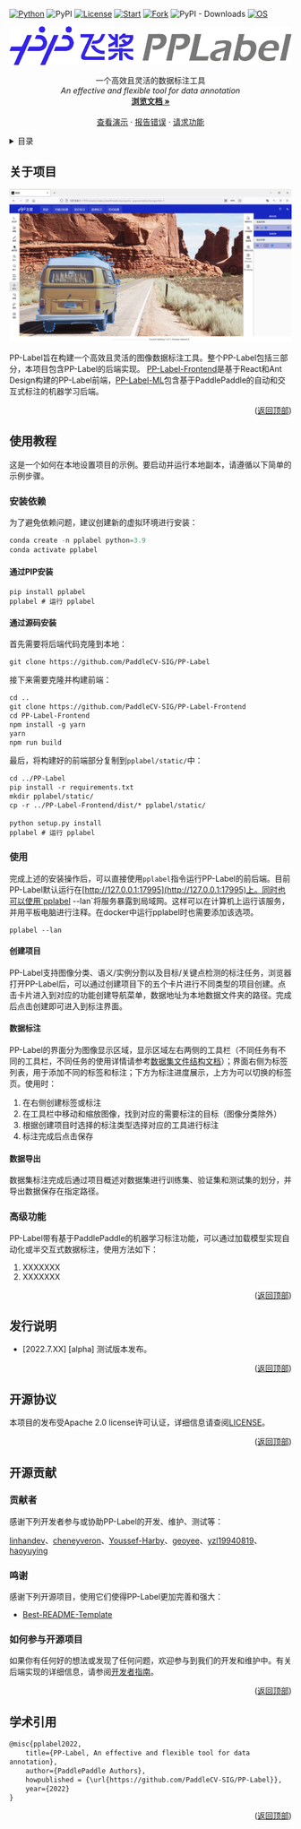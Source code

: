 <div id="top"></div>

<!-- shields -->

[![Python](https://img.shields.io/badge/python-3.9+-blue.svg?style=for-the-badge)](https://www.python.org/downloads/release/python-390/) ![PyPI](https://img.shields.io/pypi/v/pplabel?color=blue&style=for-the-badge) [![License](https://img.shields.io/badge/License-Apache_2.0-blue.svg?style=for-the-badge)](LICENSE) [![Start](https://img.shields.io/github/stars/PaddleCV-SIG/PP-Label?color=orange&style=for-the-badge)]() [![Fork](https://img.shields.io/github/forks/PaddleCV-SIG/PP-Label?color=orange&style=for-the-badge)]() ![PyPI - Downloads](https://img.shields.io/pypi/dm/pplabel?color=orange&style=for-the-badge) [![OS](https://img.shields.io/badge/os-linux%2C%20windows%2C%20macos-green.svg?style=for-the-badge)]() 



<!-- project informations -->

<div align="center">
  <a href="https://github.com/PaddleCV-SIG/PP-Label">
    <img src="doc/images/pplabel.png" alt="Logo" width="512">
  </a>
  <!-- <h3 align="center">PP-Label</h3> -->
  <p align="center">
    一个高效且灵活的数据标注工具
    <br />
      <i>An effective and flexible tool for data annotation</i>
    <br />
    <a href="https://github.com/PaddleCV-SIG/PP-Label"><strong>浏览文档 »</strong></a>
    <br />
    <br />
    <a href="https://paddlecv-sig.github.io/PP-Label-Frontend/#/PP-Label-Frontend/welcome">查看演示</a>
    ·
    <a href="https://github.com/PaddleCV-SIG/PP-Label/issues">报告错误</a>
    ·
    <a href="https://github.com/PaddleCV-SIG/PP-Label/issues">请求功能</a>
  </p>
</div>




<!-- contents -->

<details>
  <summary>目录</summary>
  <ol>
    <li>
      <a href="#关于项目">关于项目</a>
    </li>
    <li>
      <a href="#使用教程">使用教程</a>
      <ul>
        <li><a href="#安装依赖">安装依赖</a></li>
        <li><a href="#使用">使用</a></li>
        <li><a href="#高级功能">高级功能</a></li>
      </ul>
    <li><a href="#发行说明">发行说明</a></li>
    <li><a href="#许可证书">许可证书</a></li>
    <li>
      <a href="#开源贡献">开源贡献</a>
      <ul>
        <li><a href="#贡献者">贡献者</a></li>
        <li><a href="#鸣谢">鸣谢</a></li>
        <li><a href="#如何参与开源项目">如何参与开源项目</a></li>
      </ul>
    <li><a href="#学术引用">学术引用</a></li>
  </ol>
</details>




<!-- about project -->

## 关于项目

![demo](doc/images/demo2.png)

PP-Label旨在构建一个高效且灵活的图像数据标注工具。整个PP-Label包括三部分，本项目包含PP-Label的后端实现。 [PP-Label-Frontend](https://github.com/PaddleCV-SIG/PP-Label-Frontend)是基于React和Ant Design构建的PP-Label前端，[PP-Label-ML](https://github.com/PaddleCV-SIG/PP-Label-ML)包含基于PaddlePaddle的自动和交互式标注的机器学习后端。

<p align="right">(<a href="#top">返回顶部</a>)</p>

<!-- start -->

## 使用教程

这是一个如何在本地设置项目的示例。要启动并运行本地副本，请遵循以下简单的示例步骤。

### 安装依赖

为了避免依赖问题，建议创建新的虚拟环境进行安装：

```python
conda create -n pplabel python=3.9
conda activate pplabel
```

#### 通过PIP安装

```shell
pip install pplabel
pplabel # 运行 pplabel
```

#### 通过源码安装

首先需要将后端代码克隆到本地：

```shell
git clone https://github.com/PaddleCV-SIG/PP-Label
```

接下来需要克隆并构建前端：

```shell
cd ..
git clone https://github.com/PaddleCV-SIG/PP-Label-Frontend
cd PP-Label-Frontend
npm install -g yarn
yarn
npm run build
```

最后，将构建好的前端部分复制到`pplabel/static/`中：

```shell
cd ../PP-Label
pip install -r requirements.txt
mkdir pplabel/static/
cp -r ../PP-Label-Frontend/dist/* pplabel/static/

python setup.py install
pplabel # 运行 pplabel
```

### 使用

完成上述的安装操作后，可以直接使用`pplabel`指令运行PP-Label的前后端。目前PP-Label默认运行在[http://127.0.0.1:17995](http://127.0.0.1:17995)上。同时也可以使用`pplabel --lan`将服务暴露到局域网。这样可以在计算机上运行该服务，并用平板电脑进行注释。在docker中运行pplabel时也需要添加该选项。

```shell
pplabel --lan
```
#### 创建项目

PP-Label支持图像分类、语义/实例分割以及目标/关键点检测的标注任务，浏览器打开PP-Label后，可以通过创建项目下的五个卡片进行不同类型的项目创建。点击卡片进入到对应的功能创建导航菜单，数据地址为本地数据文件夹的路径。完成后点击创建即可进入到标注界面。

#### 数据标注

PP-Label的界面分为图像显示区域，显示区域左右两侧的工具栏（不同任务有不同的工具栏，不同任务的使用详情请参考[数据集文件结构文档](doc/dataset_file_structure.md)）；界面右侧为标签列表，用于添加不同的标签和标注；下方为标注进度展示，上方为可以切换的标签页。使用时：

1. 在右侧创建标签或标注
2. 在工具栏中移动和缩放图像，找到对应的需要标注的目标（图像分类除外）
3. 根据创建项目时选择的标注类型选择对应的工具进行标注
4. 标注完成后点击保存

#### 数据导出

数据集标注完成后通过项目概述对数据集进行训练集、验证集和测试集的划分，并导出数据保存在指定路径。

### 高级功能

PP-Label带有基于PaddlePaddle的机器学习标注功能，可以通过加载模型实现自动化或半交互式数据标注，使用方法如下：

1. XXXXXXX
2. XXXXXXX

<p align="right">(<a href="#top">返回顶部</a>)</p>

<!-- release notes-->

## 发行说明

- [2022.7.XX] [alpha] 测试版本发布。 

<p align="right">(<a href="#top">返回顶部</a>)</p>

<!-- license -->

## 开源协议

本项目的发布受Apache 2.0 license许可认证，详细信息请查阅[LICENSE](LICENSE)。

<p align="right">(<a href="#top">返回顶部</a>)</p>

<!-- contributors -->

## 开源贡献

### 贡献者

感谢下列开发者参与或协助PP-Label的开发、维护、测试等：

[linhandev](https://github.com/linhandev)、[cheneyveron](https://github.com/cheneyveron)、[Youssef-Harby](https://github.com/Youssef-Harby)、[geoyee](https://github.com/geoyee)、[yzl19940819](https://github.com/yzl19940819)、[haoyuying](https://github.com/haoyuying)

### 鸣谢

感谢下列开源项目，使用它们使得PP-Label更加完善和强大：

- [Best-README-Template](https://github.com/othneildrew/Best-README-Template)

### 如何参与开源项目

如果你有任何好的想法或发现了任何问题，欢迎参与到我们的开发和维护中。有关后端实现的详细信息，请参阅[开发者指南](doc/developers_guide.md)。

<p align="right">(<a href="#top">返回顶部</a>)</p>

<!-- quote-->

## 学术引用

```
@misc{pplabel2022,
    title={PP-Label, An effective and flexible tool for data annotation},
    author={PaddlePaddle Authors},
    howpublished = {\url{https://github.com/PaddleCV-SIG/PP-Label}},
    year={2022}
}
```

<p align="right">(<a href="#top">返回顶部</a>)</p>
